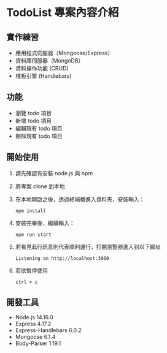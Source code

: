 # TodoList 專案內容介紹

## 實作練習

- 應用程式伺服器（Mongoose/Express）
- 資料庫伺服器（MongoDB）
- 資料操作功能 (CRUD)
- 樣板引擎 (Handlebars)

## 功能

- 瀏覽 todo 項目
- 新增 todo 項目
- 編輯現有 todo 項目
- 刪除現有 todo 項目

## 開始使用

1. 請先確認有安裝 node.js 與 npm
2. 將專案 clone 到本地
3. 在本地開啟之後，透過終端機進入資料夾，安裝輸入：

   ```
   npm install
   ```

4. 安裝完畢後，繼續輸入：

   ```
   npm run start
   ```

5. 若看見此行訊息則代表順利運行，打開瀏覽器進入到以下網址

   ```
   Listening on http://localhost:3000
   ```

6. 若欲暫停使用

   ```
   ctrl + c
   ```

## 開發工具

- Node.js 14.16.0
- Express 4.17.2
- Express-Handlebars 6.0.2
- Mongoose 6.1.4
- Body-Parser 1.19.1
